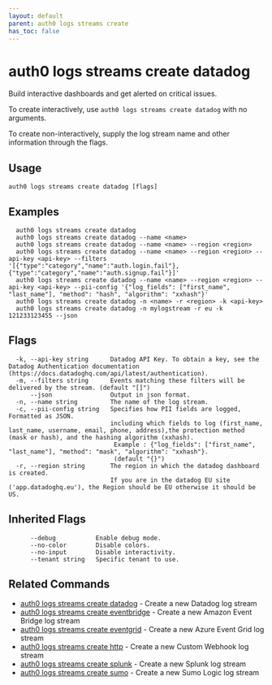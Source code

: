 ```yaml
---
layout: default
parent: auth0 logs streams create
has_toc: false
---
```

# auth0 logs streams create datadog

Build interactive dashboards and get alerted on critical issues.

To create interactively, use `auth0 logs streams create datadog` with no arguments.

To create non-interactively, supply the log stream name and other information through the flags.

## Usage
```
auth0 logs streams create datadog [flags]
```

## Examples

```
  auth0 logs streams create datadog
  auth0 logs streams create datadog --name <name>
  auth0 logs streams create datadog --name <name> --region <region>
  auth0 logs streams create datadog --name <name> --region <region> --api-key <api-key> --filters '[{"type":"category","name":"auth.login.fail"},{"type":"category","name":"auth.signup.fail"}]'
  auth0 logs streams create datadog --name <name> --region <region> --api-key <api-key> --pii-config '{"log_fields": ["first_name", "last_name"], "method": "hash", "algorithm": "xxhash"}'
  auth0 logs streams create datadog -n <name> -r <region> -k <api-key>
  auth0 logs streams create datadog -n mylogstream -r eu -k 121233123455 --json
```


## Flags

```
  -k, --api-key string      Datadog API Key. To obtain a key, see the Datadog Authentication documentation (https://docs.datadoghq.com/api/latest/authentication).
  -m, --filters string      Events matching these filters will be delivered by the stream. (default "[]")
      --json                Output in json format.
  -n, --name string         The name of the log stream.
  -c, --pii-config string   Specifies how PII fields are logged, Formatted as JSON. 
                            including which fields to log (first_name, last_name, username, email, phone, address),the protection method (mask or hash), and the hashing algorithm (xxhash). 
                             Example : {"log_fields": ["first_name", "last_name"], "method": "mask", "algorithm": "xxhash"}. 
                             (default "{}")
  -r, --region string       The region in which the datadog dashboard is created.
                            If you are in the datadog EU site ('app.datadoghq.eu'), the Region should be EU otherwise it should be US.
```


## Inherited Flags

```
      --debug           Enable debug mode.
      --no-color        Disable colors.
      --no-input        Disable interactivity.
      --tenant string   Specific tenant to use.
```


## Related Commands

- [auth0 logs streams create datadog](auth0_logs_streams_create_datadog.md) - Create a new Datadog log stream
- [auth0 logs streams create eventbridge](auth0_logs_streams_create_eventbridge.md) - Create a new Amazon Event Bridge log stream
- [auth0 logs streams create eventgrid](auth0_logs_streams_create_eventgrid.md) - Create a new Azure Event Grid log stream
- [auth0 logs streams create http](auth0_logs_streams_create_http.md) - Create a new Custom Webhook log stream
- [auth0 logs streams create splunk](auth0_logs_streams_create_splunk.md) - Create a new Splunk log stream
- [auth0 logs streams create sumo](auth0_logs_streams_create_sumo.md) - Create a new Sumo Logic log stream


